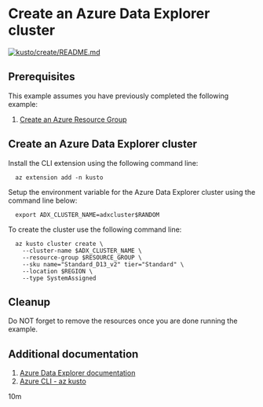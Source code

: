 
# Create an Azure Data Explorer cluster

[![kusto/create/README.md](https://github.com/Azure-Samples/java-on-azure-examples/actions/workflows/kusto_create_README_md.yml/badge.svg)](https://github.com/Azure-Samples/java-on-azure-examples/actions/workflows/kusto_create_README_md.yml)

## Prerequisites

This example assumes you have previously completed the following example:

1. [Create an Azure Resource Group](../../group/create/README.md)

## Create an Azure Data Explorer cluster

<!-- workflow.cron(0 0 * * 7) -->
<!-- workflow.include(../../group/create/README.md) -->

Install the CLI extension using the following command line:

```shell
  az extension add -n kusto
```

Setup the environment variable for the Azure Data Explorer cluster using the
command line below:

<!-- workflow.skip() -->
```shell
  export ADX_CLUSTER_NAME=adxcluster$RANDOM
```

To create the cluster use the following command line:

<!-- workflow.skip() -->
```shell
  az kusto cluster create \
    --cluster-name $ADX_CLUSTER_NAME \
    --resource-group $RESOURCE_GROUP \
    --sku name="Standard_D13_v2" tier="Standard" \
    --location $REGION \
    --type SystemAssigned
```

<!-- workflow.run()

  if [[ -z $ADX_CLUSTER_NAME ]]; then
    export ADX_CLUSTER_NAME=adxcluster$RANDOM
    az kusto cluster create \
      --cluster-name $ADX_CLUSTER_NAME \
      --resource-group $RESOURCE_GROUP \
      --sku name="Standard_D13_v2" tier="Standard" \
      --location $REGION \
      --type SystemAssigned
  fi

  -->

## Cleanup

<!-- workflow.directOnly()

  export RESULT=$(az kusto cluster show --name $ADX_CLUSTER_NAME \
    --resource-group $RESOURCE_GROUP --output tsv --query provisioningState)
  az group delete --name $RESOURCE_GROUP --yes || true
  if [[ "$RESULT" != Succeeded ]]; then
    echo "Failed to create Azure Data Explorer cluster $ADX_CLUSTER_NAME"
    exit 1
  fi

  -->

Do NOT forget to remove the resources once you are done running the example.

## Additional documentation

1. [Azure Data Explorer documentation](https://docs.microsoft.com/azure/data-explorer/README.md)
1. [Azure CLI - az kusto](https://docs.microsoft.com/cli/azure/kusto)

10m
